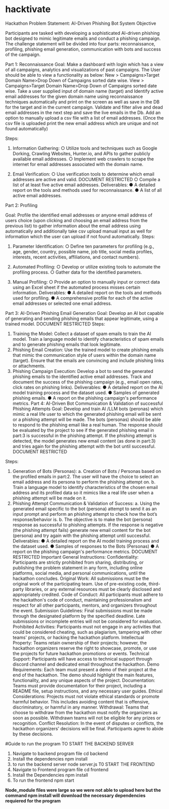 # hacktivate

Hackathon Problem Statement: AI-Driven Phishing Bot
System
Objective

Participants are tasked with developing a sophisticated AI-driven phishing bot designed to
mimic legitimate emails and conduct a phishing campaign. The challenge statement will be
divided into four parts: reconnaissance, profiling, phishing email generation,
communication with bots and success of the campaign.


Part 1: Reconnaissance
Goal:
Make a dashboard with login which has a view of all campaigns, analytics and visualizations of
past campaigns.
The User should be able to view a functionality as below:
New > Campaigns>Target Domain Name>Drop Down of Campaigns sorted date wise.
View > Campaigns>Target Domain Name>Drop Down of Campaigns sorted date wise.
Take a user supplied input of domain name (target) and Identify active email addresses for the
given domain name using reconnaissance techniques automatically and print on the screen as
well as save in the DB for the target and in the current campaign. Validate and filter alive and
dead email addresses in the next step and save the live emails in the Db.
Add an option to manually upload a csv file with a list of email addresses.
(Once the csv file is uploaded print the new email address which are unique and not found
automatically)

Steps:
1. Information Gathering:
○ Utilize tools and techniques such as Google Dorking, Crawling Websites,
Hunter.io, and APIs to gather publicly available email addresses.
○ Implement web crawlers to scrape the internet for email addresses associated
with the domain name.

2. Email Verification:
○ Use verification tools to determine which email addresses are active and valid.
DOCUMENT RESTRICTED
○ Compile a list of at least five active email addresses.
Deliverables:
● A detailed report on the tools and methods used for reconnaissance.
● A list of all active email addresses.


Part 2: Profiling

Goal:
Profile the identified email addresses or anyone email address of users choice (upon clicking
and choosing an email address from the previous list) to gather information about the email
address using automatically and additionally take csv upload manual input as well for
information which the user can upload if not found automatically.
Steps:

1. Parameter Identification:
○ Define ten parameters for profiling (e.g., age, gender, country, possible name, job
title, social media profiles, interests, recent activities, affiliations, and contact
numbers).

2. Automated Profiling:
○ Develop or utilize existing tools to automate the profiling process.
○ Gather data for the identified parameters.
3. Manual Profiling:
○ Provide an option to manually input or correct data using an Excel sheet if the
automated process misses certain information.
Deliverables:
● A detailed report on the tools and methods used for profiling.
● A comprehensive profile for each of the active email addresses or selected one email
address.


Part 3: AI-Driven Phishing Email Generation
Goal:
Develop an AI bot capable of generating and sending phishing emails that appear legitimate,
using a trained model.
DOCUMENT RESTRICTED
Steps:
1. Training the Model:
Collect a dataset of spam emails to train the AI model.
Train a language model to identify characteristics of spam emails and to generate
phishing emails that look legitimate.
2. Phishing Email Creation:
Use the trained model to create phishing emails that mimic the communication style of
users within the domain name (target).
Ensure that the emails are convincing and include phishing links or attachments.
3. Phishing Campaign Execution:
Develop a bot to send the generated phishing emails to the identified active email
addresses.
Track and document the success of the phishing campaign (e.g., email open rates, click
rates on phishing links).
Deliverables:
● A detailed report on the AI model training process and the dataset used.
● Samples of generated phishing emails.
● A report on the phishing campaign's performance metrics.
Part 4: AI-Driven Bot Communication & Validation of successful Phishing
Attempts
Goal:
Develop and train AI /LLM bots (peronas) which mimic a real life user to which the generated
phishing email will be sent or a phishing attempt will be made.
The bots (personas) should be able to respond to the phishing email like a real human. The
response should be evaluated by the project to see if the generated phishing email in part:3 is
successful in the phishing attempt.
If the phishing attempt is detected, the model generates new email content (as done in part:3)
and tries again for the phishing attempt with the bot until successful.
DOCUMENT RESTRICTED

Steps:
1. Generation of Bots (Personas):
a. Creation of Bots / Personas based on the profiled emails in part:2. The user will
have the choice to select an email address and its persona to perform the
phishing attempt on.
b. Train a language model to identify characteristics of the chosen email address
and its profiled data so it mimics like a real life user when a phishing attempt will
be made on it.
2. Phishing Attempt Communication & Validation of Success:
a. Using the generated email specific to the bot (persona) attempt to send it as an
input prompt and perform an phishing attempt to check how the bot’s
response/behavior is.
b. The objective is to make the bot (persona) response as successful to phishing
attempts. If the response is negative (the phishing attempt fails) generate new
email content for the bot (persona) and try again with the phishing attempt until
successful.
Deliverables:
● A detailed report on the AI model training process and the dataset used.
● Samples of responses to the Bots (Personas)
● A report on the phishing campaign's performance metrics.
DOCUMENT RESTRICTED
Important General Instructions:
Confidentiality: Participants are strictly prohibited from sharing, distributing, or publishing the
problem statement in any form, including online platforms, social media, and personal
communications, until the hackathon concludes.
Original Work: All submissions must be the original work of the participating team. Use of
pre-existing code, third-party libraries, or any external resources must be clearly disclosed and
appropriately credited.
Code of Conduct: All participants must adhere to the hackathon's code of conduct, maintaining
professionalism and respect for all other participants, mentors, and organizers throughout the
event.
Submission Guidelines: Final submissions must be made through the designated platform by
the specified deadline. Late submissions or incomplete entries will not be considered for
evaluation.
Prohibited Activities: Participants must not engage in any activities that could be considered
cheating, such as plagiarism, tampering with other teams' projects, or hacking the hackathon
platform.
Intellectual Property: Teams retain ownership of their projects; however, the hackathon
organizers reserve the right to showcase, promote, or use the projects for future hackathon
promotions or events.
Technical Support: Participants will have access to technical support through discord channel
and dedicated email throughout the hackathon.
Demo Requirements: Each team must present a demo of their project at the end of the
hackathon. The demo should highlight the main features, functionality, and any unique aspects
of the project.
Documentation: Teams must provide documentation for their project, including a README file,
setup instructions, and any necessary user guides.
Ethical Considerations: Projects must not violate ethical standards or promote harmful
behavior. This includes avoiding content that is offensive, discriminatory, or harmful in any
manner.
Withdrawal: Teams that choose to withdraw from the hackathon must notify the organizers as
soon as possible. Withdrawn teams will not be eligible for any prizes or recognition.
Conflict Resolution: In the event of disputes or conflicts, the hackathon organizers' decisions
will be final. Participants agree to abide by these decisions.

#Guide to run the program
TO START THE BACKEND SERVER
1. Navigate to backend program file
   cd backend
2. Install the dependencies
   npm install
3. to run the backend server
   node server.js
T0 START THE FRONTEND
1. Navigate to Frontend program file 
   cd frontend
2. Install the Dependencies
   npm install
3. To run the frontend
   npm start

**Node_module files were large so we were not able to upload here but the command npm install will download the necessary dependencies requiered for the program**
   
